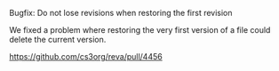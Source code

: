 Bugfix: Do not lose revisions when restoring the first revision

We fixed a problem where restoring the very first version of a file could delete the current version.

https://github.com/cs3org/reva/pull/4456
